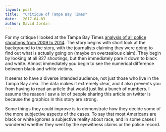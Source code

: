 ```yaml
---
layout: post
title:  "Critique of Tampa Bay Times"
date:   2017-04-03
author: David Jordan
---
```


For my critique I looked at the Tampa Bay Times [analysis of all police shootings from 2009 to 2014](http://www.tampabay.com/projects/2017/investigations/florida-police-shootings/if-youre-black/). The story begins with short look at the background to the story, with the journalists claiming they were going to find out what is actually going on (maybe on overzealous claim). They begin by looking at all 827 shootings, but then immediately pare it down to black and white. Almost immediately you begin to see the numerical difference between black and white victims.

It seems to have a diverse intended audience, not just those who live in the Tampa Bay area. The data makes it extremely clear, and it also prevents you from having to read an article that would just list a bunch of numbers. I assume the reason I saw a lot of people sharing this article on twitter is because the graphics in this story are strong.

Some things they could improve is to demonstrate how they decide some of the more subjective aspects of the cases. To say that most Americans are black or white ignores a subjective reality about race, and in some cases I wondered whether they went by the eyewitness claims or the police record.
